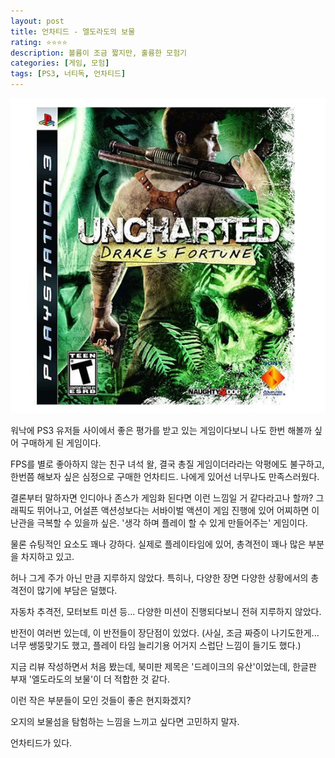 ```yaml
---
layout: post
title: 언차티드 - 엘도라도의 보물
rating: ⭐️⭐️⭐️⭐️
description: 볼륨이 조금 짧지만, 훌륭한 모험기
categories: [게임, 모험]
tags: [PS3, 너티독, 언차티드]
---
```


![언차티드](../../img/2010/uncharted.jpg)

워낙에 PS3 유저들 사이에서 좋은 평가를 받고 있는 게임이다보니 나도 한번 해볼까 싶어 구매하게 된 게임이다.

FPS를 별로 좋아하지 않는 친구 녀석 왈, 결국 총질 게임이더라라는 악평에도 불구하고, 한번쯤 해보자 싶은 심정으로 구매한 언차티드. 나에게 있어선 너무나도 만족스러웠다.

결론부터 말하자면 인디아나 존스가 게임화 된다면 이런 느낌일 거 같다라고나 할까? 
그래픽도 뛰어나고, 어설픈 액션성보다는 서바이벌 액션이 게임 진행에 있어 어찌하면 이 난관을 극복할 수 있을까 싶은. '생각 하며 플레이 할 수 있게 만들어주는' 게임이다.

물론 슈팅적인 요소도 꽤나 강하다. 실제로 플레이타임에 있어, 총격전이 꽤나 많은 부분을 차지하고 있고.

허나 그게 주가 아닌 만큼 지루하지 않았다. 특히나, 다양한 장면 다양한 상황에서의 총격전이 많기에 부담은 덜했다.

자동차 추격전, 모터보트 미션 등... 다양한 미션이 진행되다보니 전혀 지루하지 않았다.

반전이 여러번 있는데, 이 반전들이 장단점이 있었다. (사실, 조금 짜증이 나기도한게...너무 쌩뚱맞기도 했고, 플레이 타임 늘리기용 어거지 스럽단 느낌이 들기도 했다.)

지금 리뷰 작성하면서 처음 봤는데, 북미판 제목은 '드레이크의 유산'이었는데, 한글판 부재 '엘도라도의 보물'이 더 적합한 것 같다.

이런 작은 부분들이 모인 것들이 좋은 현지화겠지?

오지의 보물섬을 탐험하는 느낌을 느끼고 싶다면 고민하지 말자. 

언차티드가 있다.
